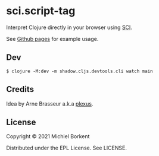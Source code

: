 # sci.script-tag

Interpret Clojure directly in your browser using [SCI](https://github.com/borkdude/sci).

See [Github pages](https://borkdude.github.io/sci-script-tag) for example usage.

## Dev

```
$ clojure -M:dev -m shadow.cljs.devtools.cli watch main
```

## Credits

Idea by Arne Brasseur a.k.a [plexus](https://github.com/plexus).

## License

Copyright © 2021 Michiel Borkent

Distributed under the EPL License. See LICENSE.
